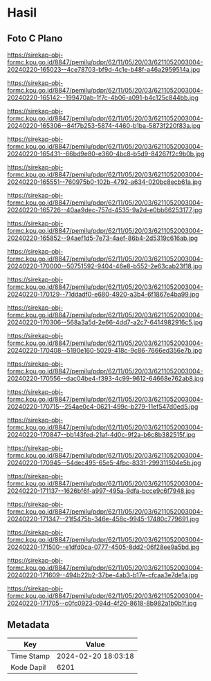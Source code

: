 # Hasil

## Foto C Plano

https://sirekap-obj-formc.kpu.go.id/8847/pemilu/pdpr/62/11/05/20/03/6211052003004-20240220-165023--4ce78703-bf9d-4c1e-b48f-a46a2959514a.jpg

https://sirekap-obj-formc.kpu.go.id/8847/pemilu/pdpr/62/11/05/20/03/6211052003004-20240220-165142--199470ab-1f7c-4b06-a091-b4c125c844bb.jpg

https://sirekap-obj-formc.kpu.go.id/8847/pemilu/pdpr/62/11/05/20/03/6211052003004-20240220-165306--84f7b253-5874-4460-b1ba-5873f220f83a.jpg

https://sirekap-obj-formc.kpu.go.id/8847/pemilu/pdpr/62/11/05/20/03/6211052003004-20240220-165431--66bd9e80-e360-4bc8-b5d9-84267f2c9b0b.jpg

https://sirekap-obj-formc.kpu.go.id/8847/pemilu/pdpr/62/11/05/20/03/6211052003004-20240220-165551--760975b0-102b-4792-a634-020bc8ecb61a.jpg

https://sirekap-obj-formc.kpu.go.id/8847/pemilu/pdpr/62/11/05/20/03/6211052003004-20240220-165726--40aa9dec-757d-4535-9a2d-e0bb66253177.jpg

https://sirekap-obj-formc.kpu.go.id/8847/pemilu/pdpr/62/11/05/20/03/6211052003004-20240220-165852--94aef1d5-7e73-4aef-86b4-2d5319c616ab.jpg

https://sirekap-obj-formc.kpu.go.id/8847/pemilu/pdpr/62/11/05/20/03/6211052003004-20240220-170000--50751592-9404-46e8-b552-2e63cab23f18.jpg

https://sirekap-obj-formc.kpu.go.id/8847/pemilu/pdpr/62/11/05/20/03/6211052003004-20240220-170129--71ddadf0-e680-4920-a3b4-6f1867e4ba99.jpg

https://sirekap-obj-formc.kpu.go.id/8847/pemilu/pdpr/62/11/05/20/03/6211052003004-20240220-170306--568a3a5d-2e66-4dd7-a2c7-6414982916c5.jpg

https://sirekap-obj-formc.kpu.go.id/8847/pemilu/pdpr/62/11/05/20/03/6211052003004-20240220-170408--5190e160-5029-418c-9c86-7666ed356e7b.jpg

https://sirekap-obj-formc.kpu.go.id/8847/pemilu/pdpr/62/11/05/20/03/6211052003004-20240220-170556--dac04be4-f393-4c99-9612-64668e762ab8.jpg

https://sirekap-obj-formc.kpu.go.id/8847/pemilu/pdpr/62/11/05/20/03/6211052003004-20240220-170715--254ae0c4-0621-499c-b279-11ef547d0ed5.jpg

https://sirekap-obj-formc.kpu.go.id/8847/pemilu/pdpr/62/11/05/20/03/6211052003004-20240220-170847--bb143fed-21af-4d0c-9f2a-b6c8b382515f.jpg

https://sirekap-obj-formc.kpu.go.id/8847/pemilu/pdpr/62/11/05/20/03/6211052003004-20240220-170945--54dec495-65e5-4fbc-8331-299311504e5b.jpg

https://sirekap-obj-formc.kpu.go.id/8847/pemilu/pdpr/62/11/05/20/03/6211052003004-20240220-171137--1626bf6f-a997-495a-9dfa-bcce9c6f7948.jpg

https://sirekap-obj-formc.kpu.go.id/8847/pemilu/pdpr/62/11/05/20/03/6211052003004-20240220-171347--21f5475b-346e-458c-9945-17480c779691.jpg

https://sirekap-obj-formc.kpu.go.id/8847/pemilu/pdpr/62/11/05/20/03/6211052003004-20240220-171500--e1dfd0ca-0777-4505-8dd2-06f28ee9a5bd.jpg

https://sirekap-obj-formc.kpu.go.id/8847/pemilu/pdpr/62/11/05/20/03/6211052003004-20240220-171609--494b22b2-37be-4ab3-b17e-cfcaa3e7de1a.jpg

https://sirekap-obj-formc.kpu.go.id/8847/pemilu/pdpr/62/11/05/20/03/6211052003004-20240220-171705--c0fc0923-094d-4f20-8618-8b982a1b0b1f.jpg


## Metadata

| Key        | Value               |
| ---------- | ------------------- |
| Time Stamp | 2024-02-20 18:03:18 |
| Kode Dapil | 6201                |



